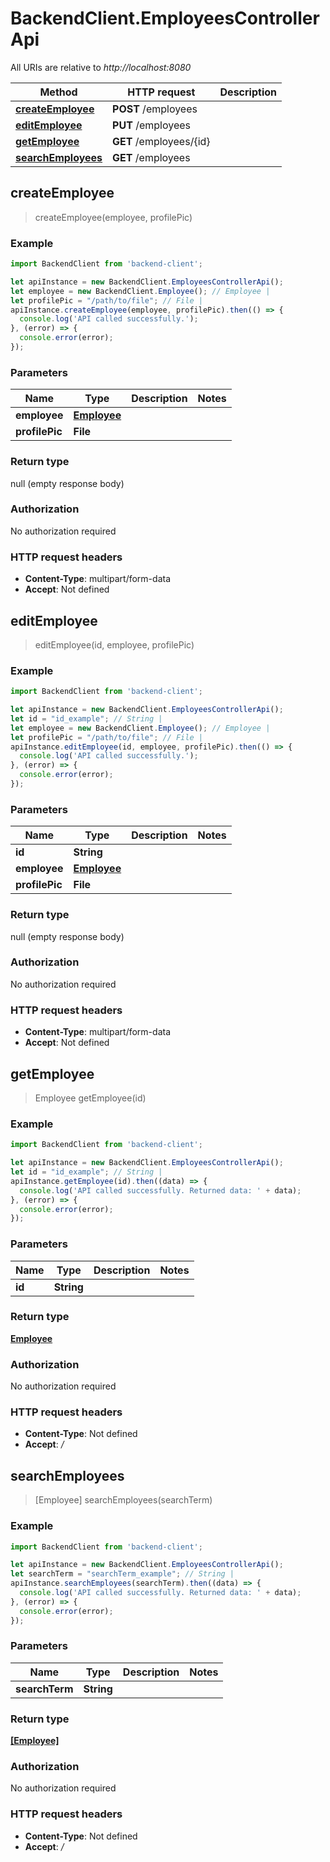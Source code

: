 # BackendClient.EmployeesControllerApi

All URIs are relative to *http://localhost:8080*

Method | HTTP request | Description
------------- | ------------- | -------------
[**createEmployee**](EmployeesControllerApi.md#createEmployee) | **POST** /employees | 
[**editEmployee**](EmployeesControllerApi.md#editEmployee) | **PUT** /employees | 
[**getEmployee**](EmployeesControllerApi.md#getEmployee) | **GET** /employees/{id} | 
[**searchEmployees**](EmployeesControllerApi.md#searchEmployees) | **GET** /employees | 



## createEmployee

> createEmployee(employee, profilePic)



### Example

```javascript
import BackendClient from 'backend-client';

let apiInstance = new BackendClient.EmployeesControllerApi();
let employee = new BackendClient.Employee(); // Employee | 
let profilePic = "/path/to/file"; // File | 
apiInstance.createEmployee(employee, profilePic).then(() => {
  console.log('API called successfully.');
}, (error) => {
  console.error(error);
});

```

### Parameters


Name | Type | Description  | Notes
------------- | ------------- | ------------- | -------------
 **employee** | [**Employee**](Employee.md)|  | 
 **profilePic** | **File**|  | 

### Return type

null (empty response body)

### Authorization

No authorization required

### HTTP request headers

- **Content-Type**: multipart/form-data
- **Accept**: Not defined


## editEmployee

> editEmployee(id, employee, profilePic)



### Example

```javascript
import BackendClient from 'backend-client';

let apiInstance = new BackendClient.EmployeesControllerApi();
let id = "id_example"; // String | 
let employee = new BackendClient.Employee(); // Employee | 
let profilePic = "/path/to/file"; // File | 
apiInstance.editEmployee(id, employee, profilePic).then(() => {
  console.log('API called successfully.');
}, (error) => {
  console.error(error);
});

```

### Parameters


Name | Type | Description  | Notes
------------- | ------------- | ------------- | -------------
 **id** | **String**|  | 
 **employee** | [**Employee**](Employee.md)|  | 
 **profilePic** | **File**|  | 

### Return type

null (empty response body)

### Authorization

No authorization required

### HTTP request headers

- **Content-Type**: multipart/form-data
- **Accept**: Not defined


## getEmployee

> Employee getEmployee(id)



### Example

```javascript
import BackendClient from 'backend-client';

let apiInstance = new BackendClient.EmployeesControllerApi();
let id = "id_example"; // String | 
apiInstance.getEmployee(id).then((data) => {
  console.log('API called successfully. Returned data: ' + data);
}, (error) => {
  console.error(error);
});

```

### Parameters


Name | Type | Description  | Notes
------------- | ------------- | ------------- | -------------
 **id** | **String**|  | 

### Return type

[**Employee**](Employee.md)

### Authorization

No authorization required

### HTTP request headers

- **Content-Type**: Not defined
- **Accept**: */*


## searchEmployees

> [Employee] searchEmployees(searchTerm)



### Example

```javascript
import BackendClient from 'backend-client';

let apiInstance = new BackendClient.EmployeesControllerApi();
let searchTerm = "searchTerm_example"; // String | 
apiInstance.searchEmployees(searchTerm).then((data) => {
  console.log('API called successfully. Returned data: ' + data);
}, (error) => {
  console.error(error);
});

```

### Parameters


Name | Type | Description  | Notes
------------- | ------------- | ------------- | -------------
 **searchTerm** | **String**|  | 

### Return type

[**[Employee]**](Employee.md)

### Authorization

No authorization required

### HTTP request headers

- **Content-Type**: Not defined
- **Accept**: */*

